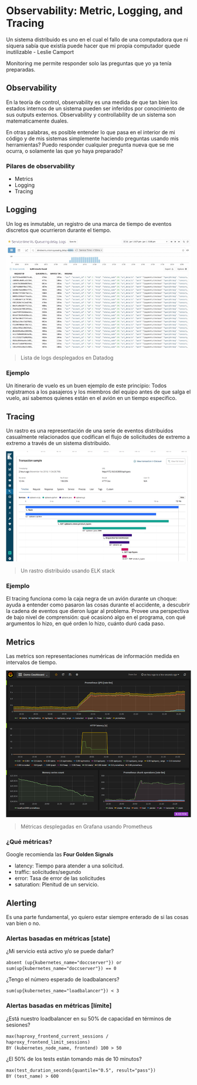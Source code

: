 # Observability: Metric, Logging, and Tracing

Un sistema distribuido es uno en el cual el fallo de una computadora que ni siquera sabía que existía puede hacer que mi propia computador quede inutilizable - Leslie Camport

Monitoring me permite responder solo las preguntas que yo ya tenía preparadas.

## Observability

En la teoría de control, observability es una medida de que tan bien los estados internos de un sistema pueden ser inferidos por conocimiento de sus outputs externos. Observability y controllability de un sistema son matematicamente duales.

En otras palabras, es posible entender lo que pasa en el interior de mi código y de mis sistemas simplemente haciendo preguntas usando mis herramientas? Puedo responder cualquier pregunta nueva que se me ocurra, o solamente las que yo haya preparado?

### Pilares de observability

- Metrics
- Logging
- Tracing

## Logging

Un log es inmutable, un registro de una marca de tiempo de eventos discretos que ocurrieron durante el tiempo.

<img src="./src/img3.jpeg" height=300>

> Lista de logs desplegados en Datadog

### Ejemplo

Un itinerario de vuelo es un buen ejemplo de este principio: Todos registramos a los pasajeros y los miembros del equipo antes de que salga el vuelo, asi sabemos quienes están en el avión en un tiempo especifico.

## Tracing

Un rastro es una representación de una serie de eventos distribuidos casualmente relacionados que codifican el flujo de solicitudes de extremo a extremo a través de un sistema distribuido.

<img src="./src/img4.png" height=300>

> Un rastro distribuido usando ELK stack

### Ejemplo

El tracing funciona como la caja negra de un avión durante un choque: ayuda a entender como pasaron las cosas durante el accidente, a descubrir la cadena de eventos que dieron lugar al problema. Provee una perspectiva de bajo nivel de comprensión: qué ocasionó algo en el programa, con qué argumentos lo hizo, en qué orden lo hizo, cuánto duró cada paso.

## Metrics

Las metrics son representaciones numéricas de información medida en intervalos de tiempo.

<img src="./src/img5.png" height=400>

> Métricas desplegadas en Grafana usando Prometheus

### ¿Qué métricas?

Google recomienda las **Four Golden Signals**

- latency: Tiempo para atender a una solicitud.
- traffic: solicitudes/segundo
- error: Tasa de error de las solicitudes
- saturation: Plenitud de un servicio.

## Alerting

Es una parte fundamental, yo quiero estar siempre enterado de si las cosas van bien o no.

### Alertas basadas en métricas [state]

¿Mi servicio está activo y/o se puede dañar?

```
absent (up{kubernetes_name="doccserver"}) or
sum(up{kubernetes_name="doccserver"}) == 0
```

¿Tengo el número esperado de loadbalancers?

```
sum(up{kubernetes_name="loadbalancer"}) < 3
```

### Alertas basadas en métricas [límite]

¿Está nuestro loadbalancer en su 50% de capacidad en términos de sesiones?

```
max(haproxy_frontend_current_sessions / haproxy_frontend_limit_sessions)
BY (kubernetes_node_name, frontend) 100 > 50
```

¿El 50% de los tests están tomando más de 10 minutos?

```
max(test_duration_seconds{quantile="0.5", result="pass"})
BY (test_name) > 600
```
